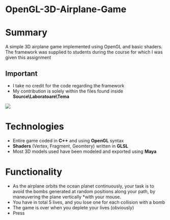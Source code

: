 # OpenGL-3D-Airplane-Game

# Summary

A simple 3D airplane game implemented using OpenGL and basic shaders. The framework was supplied to students during the course for which I was given this assignment

## Important
- I take no credit for the code regarding the framework
- My contribution is solely within the files found inside **Source\Laboratoare\Tema**

![](demo.gif)

# Technologies
- Entire game coded in **C++** and using **OpenGL** syntax
- **Shaders** (Vertex, Fragment, Geomtery) written in **GLSL**
- Most 3D models used have been modeled and exported using **Maya**

# Functionality
- As the airplane orbits the ocean planet continuously, your task is to avoid the bombs generated at random positions along your path, by maneuvering the plane vertically *with your mouse.
- You have in total 5 lives, and you lose one for each collision with a bomb
- The game is over when you deplete your lives (obviously)
- Press
<!--stackedit_data:
eyJoaXN0b3J5IjpbLTEwNDk3MDgzNzcsLTE5MzAwMjA4MzQsLT
EzMzY3MTMyNTldfQ==
-->